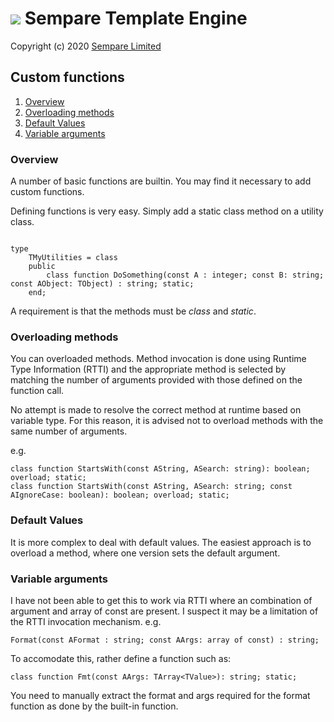 # ![](../images/sempare-logo-45px.png) Sempare Template Engine

Copyright (c) 2020 [Sempare Limited](http://www.sempare.ltd)

## Custom functions

1. [Overview](#Overview)
2. [Overloading methods](#Overloading__methods)
3. [Default Values](#Default__Values)
4. [Variable arguments](#Variable__arguments)

### Overview

A number of basic functions are builtin. You may find it necessary to add custom functions.

Defining functions is very easy. Simply add a static class method on a utility class.
```

type
	TMyUtilities = class
	public
		class function DoSomething(const A : integer; const B: string; const AObject: TObject) : string; static;
	end;

```

A requirement is that the methods must be _class_ and _static_. 

### Overloading methods

You can overloaded methods. Method invocation is done using Runtime Type Information (RTTI) and the appropriate method is selected by matching the number of arguments provided with those defined on the function call.

No attempt is made to resolve the correct method at runtime based on variable type. For this reason, it is advised not to 
overload methods with the same number of arguments.

e.g.

```
class function StartsWith(const AString, ASearch: string): boolean; overload; static;
class function StartsWith(const AString, ASearch: string; const AIgnoreCase: boolean): boolean; overload; static;    
```    

### Default Values

It is more complex to deal with default values. The easiest approach is to overload a method, where one version sets the default argument.

### Variable arguments

I have not been able to get this to work via RTTI where an combination of argument and array of const are present. I suspect it may be a limitation of the RTTI invocation mechanism. e.g. 

```Format(const AFormat : string; const AArgs: array of const) : string;```


To accomodate this, rather define a function such as:
``` 
class function Fmt(const AArgs: TArray<TValue>): string; static;
```
You need to manually extract the format and args required for the format function as done by the built-in function.